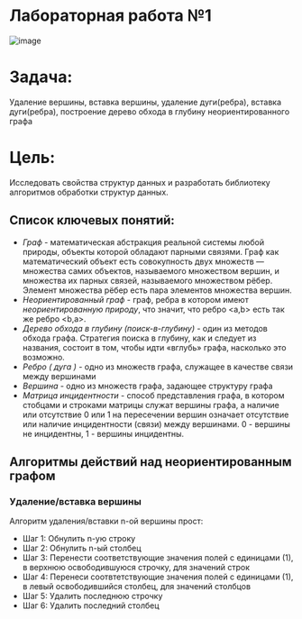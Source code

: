 # Лабораторная работа №1 

![image](https://github.com/iis-32170x/RPIIS/assets/135509020/570a9b15-2e67-4c18-b04e-9f8e5f663851)

# Задача:

Удаление вершины, вставка вершины, удаление дуги(ребра), вставка дуги(ребра), построение дерево обхода в глубину неориентированного графа

# Цель:

Исследовать свойства структур данных и разработать библиотеку алгоритмов обработки структур данных.

## Список ключевых понятий:
* <em>Граф</em> - математическая абстракция реальной системы любой природы, объекты которой обладают парными связями. Граф как математический объект есть совокупность двух множеств — множества самих объектов, называемого множеством вершин, и множества их парных связей, называемого множеством рёбер. Элемент множества рёбер есть пара элементов множества вершин.
* <em>Неориентированный граф</em> - граф, ребра в котором имеют <em>неориентированную природу</em>, что значит, что ребро <a,b> есть так же ребро <b,a>.
* <em>Дерево обхода в глубину (поиск-в-глубину)</em> - один из методов обхода графа. Стратегия поиска в глубину, как и следует из названия, состоит в том, чтобы идти «вглубь» графа, насколько это возможно.
* <em>Ребро ( дуга )</em> - одно из множеств графа, служащее в качестве связи между вершинами
* <em>Вершина</em> - одно из множеств графа, задающее структуру графа
* <em>Матрица инцидентности</em> - способ представления графа, в котором стобцами и строками матрицы служат вершины графа, а наличие или отсутствие 0 или 1 на пересечении вершин означает отсутствие или наличие инцидентности (связи) между вершинами. 0 - вершины не инцидентны, 1 - вершины инцидентны.

## Алгоритмы действий над неориентированным графом

### Удаление/вставка вершины 

Алгоритм удаления/вставки n-ой вершины прост:
- Шаг 1: Обнулить n-ую строку
- Шаг 2: Обнулить n-ый столбец
- Шаг 3: Перенести соответствующие значения полей с единицами (1), в верхнюю освободившуюся строчку, для значений строк
- Шаг 4: Перенеси соотвтетствующие значения полей с единицами (1), в левый освободившийся столбец, для значений столбцов
- Шаг 5: Удалить последнюю строчку
- Шаг 6: Удалить последний столбец 
